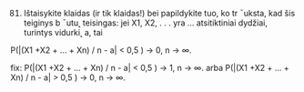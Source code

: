 81. Ištaisykite klaidas (ir tik klaidas!) bei papildykite tuo, ko tr ¯uksta, kad šis teiginys b ¯utu˛
teisingas: jei X1, X2, . . . yra ... atsitiktiniai dydžiai, turintys vidurki˛ a, tai

P(|(X1 +X2 + ... + Xn) / n - a| < 0,5 ) -> 0, n → ∞.

fix:
P(|(X1 +X2 + ... + Xn) / n - a| < 0,5 ) -> 1, n → ∞.
arba
P(|(X1 +X2 + ... + Xn) / n - a| > 0,5 ) -> 0, n → ∞.
